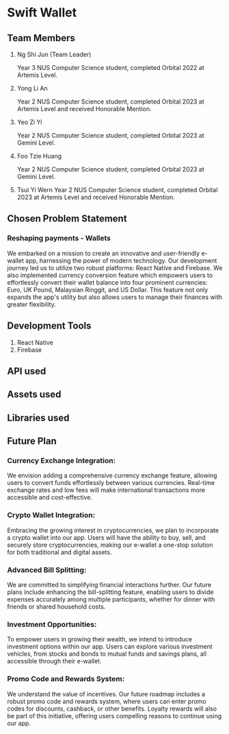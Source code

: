 # Swift Wallet


## Team Members
1) Ng Shi Jun (Team Leader)
   
   Year 3 NUS Computer Science student, completed Orbital 2022 at Artemis Level.
2) Yong Li An
   
   Year 2 NUS Computer Science student, completed Orbital 2023 at Artemis Level and received Honorable Mention.
3) Yeo Zi Yi
   
   Year 2 NUS Computer Science student, completed Orbital 2023 at Gemini Level.
4) Foo Tzie Huang
   
   Year 2 NUS Computer Science student, completed Orbital 2023 at Gemini Level.
5) Tsui Yi Wern
   Year 2 NUS Computer Science student, completed Orbital 2023 at Artemis Level and received Honorable Mention.


## Chosen Problem Statement
### Reshaping payments - Wallets
We embarked on a mission to create an innovative and user-friendly e-wallet app, harnessing the power of modern technology. Our development journey led us to utilize two robust platforms: React Native and Firebase. We also implemented currency conversion feature which empowers users to effortlessly convert their wallet balance into four prominent currencies: Euro, UK Pound, Malaysian Ringgit, and US Dollar. This feature not only expands the app's utility but also allows users to manage their finances with greater flexibility.


## Development Tools
1) React Native
2) Firebase


## API used


## Assets used


## Libraries used


## Future Plan
### Currency Exchange Integration:
We envision adding a comprehensive currency exchange feature, allowing users to convert funds effortlessly between various currencies. Real-time exchange rates and low fees will make international transactions more accessible and cost-effective.

### Crypto Wallet Integration:
Embracing the growing interest in cryptocurrencies, we plan to incorporate a crypto wallet into our app. Users will have the ability to buy, sell, and securely store cryptocurrencies, making our e-wallet a one-stop solution for both traditional and digital assets.

### Advanced Bill Splitting:
We are committed to simplifying financial interactions further. Our future plans include enhancing the bill-splitting feature, enabling users to divide expenses accurately among multiple participants, whether for dinner with friends or shared household costs.

### Investment Opportunities:
To empower users in growing their wealth, we intend to introduce investment options within our app. Users can explore various investment vehicles, from stocks and bonds to mutual funds and savings plans, all accessible through their e-wallet.

### Promo Code and Rewards System:
We understand the value of incentives. Our future roadmap includes a robust promo code and rewards system, where users can enter promo codes for discounts, cashback, or other benefits. Loyalty rewards will also be part of this initiative, offering users compelling reasons to continue using our app.
